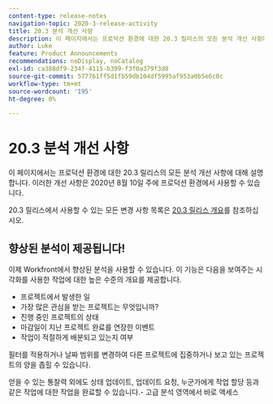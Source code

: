 ```yaml
---
content-type: release-notes
navigation-topic: 2020-3-release-activity
title: 20.3 분석 개선 사항
description: 이 페이지에서는 프로덕션 환경에 대한 20.3 릴리스의 모든 분석 개선 사항에 대해 설명합니다. 이러한 개선 사항은 2020년 8월 10일 주에 프로덕션 환경에서 사용할 수 있습니다.
author: Luke
feature: Product Announcements
recommendations: noDisplay, noCatalog
exl-id: ca388df9-234f-4115-b399-f3f0a379f3d8
source-git-commit: 577761ff5d1fb59db104df5995af953a0b5e6c0c
workflow-type: tm+mt
source-wordcount: '195'
ht-degree: 0%

---
```


# 20.3 분석 개선 사항

이 페이지에서는 프로덕션 환경에 대한 20.3 릴리스의 모든 분석 개선 사항에 대해 설명합니다. 이러한 개선 사항은 2020년 8월 10일 주에 프로덕션 환경에서 사용할 수 있습니다.

20.3 릴리스에서 사용할 수 있는 모든 변경 사항 목록은 [20.3 릴리스 개요](../../../product-announcements/product-releases/20.3-release-activity/20-3-release-overview.md)를 참조하십시오.

## 향상된 분석이 제공됩니다!

이제 Workfront에서 향상된 분석을 사용할 수 있습니다. 이 기능은 다음을 보여주는 시각화를 사용한 작업에 대한 높은 수준의 개요를 제공합니다.

* 프로젝트에서 발생한 일
* 가장 많은 관심을 받는 프로젝트는 무엇입니까?
* 진행 중인 프로젝트의 상태
* 마감일이 지난 프로젝트 완료를 연장한 이벤트
* 작업이 적절하게 배분되고 있는지 여부

필터를 적용하거나 날짜 범위를 변경하여 다른 프로젝트에 집중하거나 보고 있는 프로젝트의 양을 좁힐 수 있습니다.

얻을 수 있는 통찰력 외에도 상태 업데이트, 업데이트 요청, 누군가에게 작업 할당 등과 같은 작업에 대한 작업을 완료할 수 있습니다.- 고급 분석 영역에서 바로 액세스


